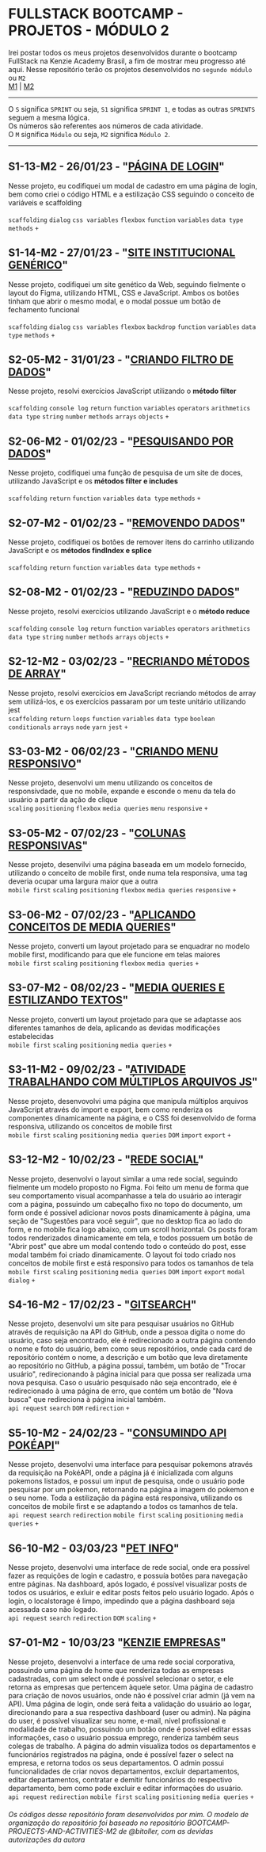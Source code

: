 # FULLSTACK BOOTCAMP - PROJETOS - MÓDULO 2
Irei postar todos os meus projetos desenvolvidos durante o bootcamp FullStack na Kenzie Academy Brasil, a fim de mostrar meu progresso até aqui. Nesse repositório terão os projetos desenvolvidos no `segundo módulo` ou `M2`<br />
[M1](https://github.com/mariaclaratabosa/M1-PROJETOS) | [M2](https://github.com/mariaclaratabosa/M2-PROJETOS)
<hr />

O `S` significa `SPRINT` ou seja, `S1` significa `SPRINT 1`, e todas as outras `SPRINTS` seguem a mesma lógica.<br />
Os números são referentes aos números de cada atividade.<br />
O `M` significa `Módulo` ou seja, `M2` significa `Módulo 2`.
<hr />

## S1-13-M2 - 26/01/23 - "[PÁGINA DE LOGIN](https://mariaclaratabosa.github.io/M2-PROJETOS//src/M2-SPRINT-1/S1-13-M2/index.html)"
Nesse projeto, eu codifiquei um modal de cadastro em uma página de login, bem como criei o código HTML e a estilização CSS seguindo o conceito de variáveis e scaffolding<br />
<br />
`scaffolding` `dialog` `css variables` `flexbox` `function` `variables` `data type` `methods` `+`

## S1-14-M2 - 27/01/23 - "[SITE INSTITUCIONAL GENÉRICO](https://mariaclaratabosa.github.io/M2-PROJETOS//src/M2-SPRINT-1/S1-14-M2/index.html)"
Nesse projeto, codifiquei um site genético da Web, seguindo fielmente o layout do Figma, utilizando HTML, CSS e JavaScript. Ambos os botões tinham que abrir o mesmo modal, e o modal possue um botão de fechamento funcional<br />
<br />
`scaffolding` `dialog` `css variables` `flexbox` `backdrop` `function` `variables` `data type` `methods` `+`

## S2-05-M2 - 31/01/23 - "[CRIANDO FILTRO DE DADOS](https://mariaclaratabosa.github.io/M2-PROJETOS//src/M2-SPRINT-2/S2-05-M2/index.html)"
Nesse projeto, resolvi exercícios JavaScript utilizando o <strong>método filter</strong> <br />
<br />
`scaffolding` `console log` `return` `function` `variables` `operators` `arithmetics` `data type` `string` `number` `methods` `arrays` `objects` `+`

## S2-06-M2 - 01/02/23 - "[PESQUISANDO POR DADOS](https://mariaclaratabosa.github.io/M2-PROJETOS//src/M2-SPRINT-2/S2-06-M2/index.html)"
Nesse projeto, codifiquei uma função de pesquisa de um site de doces, utilizando JavaScript e os <strong>métodos filter e includes</strong> <br />
<br />
`scaffolding` `return` `function` `variables` `data type` `methods` `+`

## S2-07-M2 - 01/02/23 - "[REMOVENDO DADOS](https://mariaclaratabosa.github.io/M2-PROJETOS//src/M2-SPRINT-2/S2-07-M2/index.html)"
Nesse projeto, codifiquei os botões de remover itens do carrinho utilizando JavaScript e os <strong>métodos findIndex e splice</strong> <br />
<br />
`scaffolding` `return` `function` `variables` `data type` `methods` `+`

## S2-08-M2 - 01/02/23 - "[REDUZINDO DADOS](https://mariaclaratabosa.github.io/M2-PROJETOS//src/M2-SPRINT-2/S2-08-M2/index.html)"
Nesse projeto, resolvi exercícios utilizando JavaScript e o <strong>método reduce</strong> <br />
<br />
`scaffolding` `console log` `return` `function` `variables` `operators` `arithmetics` `data type` `string` `number` `methods` `arrays` `objects` `+`

## S2-12-M2 - 03/02/23 - "[RECRIANDO MÉTODOS DE ARRAY](https://mariaclaratabosa.github.io/M2-PROJETOS//src/M2-SPRINT-2/S2-12-M2/index.html)"
Nesse projeto, resolvi exercícios em JavaScript recriando métodos de array sem utilizá-los, e os exercícios passaram por um teste unitário utilizando jest
<br />
`scaffolding` `return` `loops` `function` `variables` `data type` `boolean` `conditionals` `arrays` `node` `yarn` `jest` `+`

## S3-03-M2 - 06/02/23 - "[CRIANDO MENU RESPONSIVO](https://mariaclaratabosa.github.io/M2-PROJETOS//src/M2-SPRINT-3/S3-03-M2/index.html)"
Nesse projeto, desenvolvi um menu utilizando os conceitos de responsivdade, que no mobile, expande e esconde o menu da tela do usuário a partir da ação de clique
<br />
`scaling` `positioning` `flexbox` `media queries` `menu` `responsive` `+`

## S3-05-M2 - 07/02/23 - "[COLUNAS RESPONSIVAS](https://mariaclaratabosa.github.io/M2-PROJETOS//src/M2-SPRINT-3/S3-05-M2/index.html)"
Nesse projeto, desenvilvi uma página baseada em um modelo fornecido, utilizando o conceito de mobile first, onde numa tela responsiva, uma tag deveria ocupar uma largura maior que a outra
<br />
`mobile first` `scaling` `positioning` `flexbox` `media queries` `responsive` `+`

## S3-06-M2 - 07/02/23 - "[APLICANDO CONCEITOS DE MEDIA QUERIES](https://mariaclaratabosa.github.io/M2-PROJETOS//src/M2-SPRINT-3/S3-06-M2/index.html)"
Nesse projeto, converti um layout projetado para se enquadrar no modelo mobile first, modificando para que ele funcione em telas maiores
<br />
`mobile first` `scaling` `positioning` `flexbox` `media queries` `+`

## S3-07-M2 - 08/02/23 - "[MEDIA QUERIES E ESTILIZANDO TEXTOS](https://mariaclaratabosa.github.io/M2-PROJETOS//src/M2-SPRINT-3/S3-07-M2/index.html)"
Nesse projeto, converti um layout projetado para que se adaptasse aos diferentes tamanhos de dela, aplicando as devidas modificações estabelecidas
<br />
`mobile first` `scaling` `positioning` `media queries` `+`

## S3-11-M2 - 09/02/23 - "[ATIVIDADE TRABALHANDO COM MÚLTIPLOS ARQUIVOS JS](https://mariaclaratabosa.github.io/M2-PROJETOS//src/M2-SPRINT-3/S3-11-M2/index.html)"
Nesse projeto, desenvovolvi uma página que manipula múltiplos arquivos JavaScript através do import e export, bem como renderiza os componentes dinamicamente na página, e o CSS foi desenvolvido de forma responsiva, utilizando os conceitos de mobile first
<br />
`mobile first` `scaling` `positioning` `media queries` `DOM` `import` `export` `+`

## S3-12-M2 - 10/02/23 - "[REDE SOCIAL](https://mariaclaratabosa.github.io/M2-PROJETOS//src/M2-SPRINT-3/S3-12-M2/index.html)"
Nesse projeto, desenvolvi o layout similar a uma rede social, seguindo fielmente um modelo proposto no Figma. Foi feito um menu de forma que seu comportamento visual acompanhasse a tela do usuário ao interagir com a página, possuindo um cabeçalho fixo no topo do documento, um form onde é possivel adicionar novos posts dinamicamente à página, uma seção de "Sugestões para você seguir", que no desktop fica ao lado do form, e no mobile fica logo abaixo, com um scroll horizontal. Os posts foram todos renderizados dinamicamente em tela, e todos possuem um botão de "Abrir post" que abre um modal contendo todo o conteúdo do post, esse modal também foi criado dinamicamente. O layout foi todo criado nos conceitos de mobile first e está responsivo para todos os tamanhos de tela
<br />
`mobile first` `scaling` `positioning` `media queries` `DOM` `import` `export` `modal` `dialog` `+`

## S4-16-M2 - 17/02/23 - "[GITSEARCH](https://mariaclaratabosa.github.io/M2-PROJETOS//src/M2-SPRINT-4/S4-16-M2/index.html)"
Nesse projeto, desenvolvi um site para pesquisar usuários no GitHub através de requisição na API do GitHub, onde a pessoa digita o nome do usuário, caso seja encontrado, ele é redirecionado a outra página contendo o nome e foto do usuário, bem como seus repositórios, onde cada card de repositório contém o nome, a descrição e um botão que leva diretamente ao repositório no GitHub, a página possui, também, um botão de "Trocar usuário", redirecionando à página inicial para que possa ser realizada uma nova pesquisa. Caso o usuário pesquisado não seja encontrado, ele é redirecionado à uma página de erro, que contém um botão de "Nova busca" que redireciona à página inicial também.
<br />
`api request` `search` `DOM` `redirection` `+`

## S5-10-M2 - 24/02/23 - "[CONSUMINDO API POKÉAPI](https://mariaclaratabosa.github.io/M2-PROJETOS//src/M2-SPRINT-5/S5-10-M2/index.html)"
Nesse projeto, desenvolvi uma interface para pesquisar pokemons através da requisição na PokéAPI, onde a página já é inicializada com alguns pokemons listados, e possui um input de pesquisa, onde o usuário pode pesquisar por um pokemon, retornando na página a imagem do pokemon e o seu nome. Toda a estilização da página está responsiva, utilizando os conceitos de mobile first e se adaptando a todos os tamanhos de tela.
<br />
`api request` `search` `redirection` `mobile first` `scaling` `positioning` `media queries` `+`

## S6-10-M2 - 03/03/23 "[PET INFO](https://mariaclaratabosa.github.io/M2-PROJETOS//src/M2-SPRINT-6/index.html)"
Nesse projeto, desenvolvi uma interface de rede social, onde era possível fazer as requições de login e cadastro, e possuía botões para navegação entre páginas. Na dashboard, após logado, é possível visualizar posts de todos os usuários, e exluir e editar posts feitos pelo usuário logado. Após o login, o localstorage é limpo, impedindo que a página dashboard seja acessada caso não logado. 
<br />
`api request` `search` `redirection` `DOM` `scaling` `+`

## S7-01-M2 - 10/03/23 "[KENZIE EMPRESAS](https://mariaclaratabosa.github.io/M2-PROJETOS//src/M2-SPRINT-7/index.html)"
Nesse projeto, desenvolvi a interface de uma rede social corporativa, possuindo uma página de home que renderiza todas as empresas cadastradas, com um select onde é possível selecionar o setor, e ele retorna as empresas que pertencem àquele setor. Uma página de cadastro para criação de novos usuários, onde não é possível criar admin (já vem na API). Uma página de login, onde será feita a validação do usuário ao logar, direcionando para a sua respectiva dashboard (user ou admin). Na página do user, é possível visualizar seu nome, e-mail, nível profissional e modalidade de trabalho, possuindo um botão onde é possível editar essas informações, caso o usuário possua emprego, renderiza também seus colegas de trabalho. A página do admin visualiza todos os departamentos e funcionários registrados na página, onde é possível fazer o select na empresa, e retorna todos os seus departamentos. O admin possui funcionalidades de criar novos departamentos, excluir departamentos, editar departamentos, contratar e demitir funcionários do respectivo departamento, bem como pode excluir e editar informações do usuário.
<br />
`api request` `redirection` `mobile first` `scaling` `positioning` `media queries` `+`

<h6>Os códigos desse repositório foram desenvolvidos por mim. O modelo de organização do repositório foi baseado no repositório 
BOOTCAMP-PROJECTS-AND-ACTIVITIES-M2 de @bitoller, com as devidas autorizações da autora</h6>
